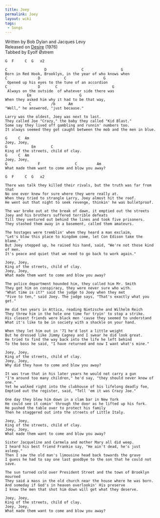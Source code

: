 ```yaml
---
title: Joey
permalink: Joey
layout: wiki
tags:
 - Songs
---
```


Written by Bob Dylan and Jacques Levy  
Released on [Desire](Desire) (1976)  
Tabbed by Eyolf Østrem

    G  F     C  G   x2

    C                 D                C                 G
    Born in Red Hook, Brooklyn, in the year of who knows when
    C              D           C                 G
     Opened up his eyes to the tune of an accordion
    C              D       C                         G
     Always on the outside  of whatever side there was
              Em                      G
    When they asked him why it had to be that way,
               C         /b      Am
    "Well," he answered, "just because."

    Larry was the oldest, Joey was next to last.
    They called Joe "Crazy," the baby they called "Kid Blast."
    Some say they lived off gambling and runnin' numbers too.
    It always seemed they got caught between the mob and the men in blue.

    G     C  Am
    Joey, Joey,
    G           Em       C
    King of the streets, child of clay.
    G     C  Am
    Joey, Joey,
    G              F                C         Am
    What made them want to come and blow you away?

    G  F     C  G   x2

    There was talk they killed their rivals, but the truth was far from that
    No one ever knew for sure where they were really at.
    When they tried to strangle Larry, Joey almost hit the roof.
    He went out that night to seek revenge, thinkin' he was bulletproof.

    The war broke out at the break of dawn, it emptied out the streets
    Joey and his brothers suffered terrible defeats
    Till they ventured out behind the lines and took five prisoners.
    They stashed them away in a basement, called them amateurs.

    The hostages were tremblin' when they heard a man exclaim,
    "Let's blow this place to kingdom come, let Con Edison take the blame."
    But Joey stepped up, he raised his hand, said, "We're not those kind of men.
    It's peace and quiet that we need to go back to work again."

    Joey, Joey,
    King of the streets, child of clay.
    Joey, Joey,
    What made them want to come and blow you away?

    The police department hounded him, they called him Mr. Smith
    They got him on conspiracy, they were never sure who with.
    "What time is it?" said the judge to Joey when they met
    "Five to ten," said Joey. The judge says, "That's exactly what you get."

    He did ten years in Attica, reading Nietzsche and Wilhelm Reich
    They threw him in the hole one time for tryin' to stop a strike.
    His closest friends were black men 'cause they seemed to understand
    What it's like to be in society with a shackle on your hand.

    When they let him out in '71 he'd lost a little weight
    But he dressed like Jimmy Cagney and I swear he did look great.
    He tried to find the way back into the life he left behind
    To the boss he said, "I have returned and now I want what's mine."

    Joey, Joey,
    King of the streets, child of clay.
    Joey, Joey,
    Why did they have to come and blow you away?

    It was true that in his later years he would not carry a gun
    "I'm around too many children," he'd say, "they should never know of one."
    Yet he walked right into the clubhouse of his lifelong deadly foe,
    Emptied out the register, said, "Tell 'em it was Crazy Joe."

    One day they blew him down in a clam bar in New York
    He could see it comin' through the door as he lifted up his fork.
    He pushed the table over to protect his family
    Then he staggered out into the streets of Little Italy.

    Joey, Joey,
    King of the streets, child of clay.
    Joey, Joey,
    What made them want to come and blow you away?

    Sister Jacqueline and Carmela and mother Mary all did weep.
    I heard his best friend Frankie say, "He ain't dead, he's just asleep."
    Then I saw the old man's limousine head back towards the grave
    I guess he had to say one last goodbye to the son that he could not save.

    The sun turned cold over President Street and the town of Brooklyn mourned
    They said a mass in the old church near the house where he was born.
    And someday if God's in heaven overlookin' His preserve
    I know the men that shot him down will get what they deserve.

    Joey, Joey,
    King of the streets, child of clay.
    Joey, Joey,
    What made them want to come and blow you away?
